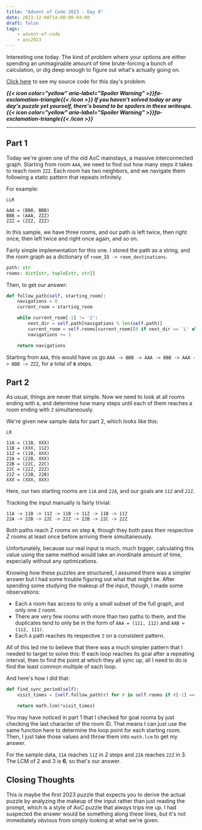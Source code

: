 ```yaml
---
title: "Advent of Code 2023 - Day 8"
date: 2023-12-08T14:00:00-04:00
draft: false
tags:
    - advent-of-code
    - aoc2023
---
```


Interesting one today. The kind of problem where your options are either spending an unimaginable amount of time brute-forcing a bunch of calculation, or dig deep enough to figure out what's actually going on.

[Click here](https://github.com/Ratheronfire/advent-of-code/blob/master/2023/day-8.py) to see my source code for this day's problem.

***{{< icon color="yellow" aria-label="Spoiler Warning" >}}fa-exclamation-triangle{{< /icon >}} If you haven't solved today or any day's puzzle yet yourself, there's bound to be spoilers in these writeups. {{< icon color="yellow" aria-label="Spoiler Warning" >}}fa-exclamation-triangle{{< /icon >}}***

---

## Part 1

Today we're given one of the old AoC mainstays, a massive interconnected graph. Starting from room `AAA`, we need to find out how many steps it takes to reach room `ZZZ`. Each room has two neighbors, and we navigate them following a static pattern that repeats infinitely.

For example:

```
LLR

AAA = (BBB, BBB)
BBB = (AAA, ZZZ)
ZZZ = (ZZZ, ZZZ)
```

In this sample, we have three rooms, and our path is left twice, then right once, then left twice and right once again, and so on.

Fairly simple implementation for this one. I stored the path as a string, and the room graph as a dictionary of `room_ID -> room_destinations`.

```python
path: str
rooms: dict[str, tuple[str, str]]
```

Then, to get our answer:

```python
def follow_path(self, starting_room):
    navigations = 0
    current_room = starting_room

    while current_room[-1] != 'Z':
        next_dir = self.path[navigations % len(self.path)]
        current_room = self.rooms[current_room][0 if next_dir == 'L' else 1]
        navigations += 1

    return navigations
```

Starting from `AAA`, this would have us go `AAA -> BBB -> AAA -> BBB -> AAA -> BBB -> ZZZ`, for a total of **`6`** steps.

## Part 2

As usual, things are never that simple. Now we need to look at all rooms ending with `A`, and determine how many steps until each of them reaches a room ending with `Z` simultaneously.

We're given new sample data for part 2, which looks like this:

```
LR

11A = (11B, XXX)
11B = (XXX, 11Z)
11Z = (11B, XXX)
22A = (22B, XXX)
22B = (22C, 22C)
22C = (22Z, 22Z)
22Z = (22B, 22B)
XXX = (XXX, XXX)
```

Here, our two starting rooms are `11A` and `22A`, and our goals are `11Z` and `22Z`.

Tracking the input manually is fairly trivial:

```
11A -> 11B -> 11Z -> 11B -> 11Z -> 11B -> 11Z
22A -> 22B -> 22C -> 22Z -> 22B -> 22C -> 22Z
```

Both paths reach Z rooms on step **`6`**, though they both pass their respective Z rooms at least once before arriving there simultaneously.

Unfortunately, because our real input is much, much bigger, calculating this value using the same method would take an inordinate amount of time, especially without any optimizations.

Knowing how these puzzles are structured, I assumed there was a simpler answer but I had some trouble figuring out what that might be. After spending some studying the makeup of the input, though, I made some observations:

* Each `A` room has access to only a small subset of the full graph, and only one `Z` room.
* There are very few rooms with more than two paths to them, and the duplicates tend to only be in the form of `AAA = (111, 112)` and `AAB = (112, 111)`.
* Each `A` path reaches its respective `Z` on a consistent pattern.

All of this led me to believe that there was a much simpler pattern that I needed to target to solve this: If each loop reaches its goal after a repeating interval, then to find the point at which they all sync up, all I need to do is find the least common multiple of each loop.

And here's how I did that:

```python
def find_sync_period(self):
    visit_times = [self.follow_path(r) for r in self.rooms if r[-1] == 'A']

    return math.lcm(*visit_times)
```

You may have noticed in part 1 that I checked for goal rooms by just checking the last character of the room ID. That means I can just use the same function here to determine the loop point for each starting room. Then, I just take those values and throw them into `math.lcm` to get my answer.

For the sample data, `11A` reaches `11Z` in 2 steps and `22A` reaches `22Z` in 3. The LCM of 2 and 3 is **6**, so that's our answer.

## Closing Thoughts

This is maybe the first 2023 puzzle that expects you to derive the actual puzzle by analyzing the makeup of the input rather than just reading the prompt, which is a style of AoC puzzle that always trips me up. I had suspected the answer would be something along these lines, but it's not immediately obvious from simply looking at what we're given.